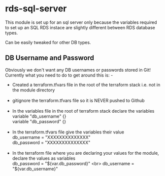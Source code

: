# rds-sql-server
This module is set up for an sql server only because the variables required to set up an SQL RDS instace are slightly different between RDS database types.

Can be easily tweaked for other DB types.

## DB Username and Password
Obviously we don't want any DB usernames or passwords stored in Git!  Currently what you need to do to get around this is: -

* Created a terraform.tfvars file in the root of the terraform stack i.e. not in the module directory <br><br>
* gitignore the terraform.tfvars file so it is NEVER pushed to Github <br><br>
* In the variables file in the root of terraform stack declare the variables <br>
    variable "db_username" {} <br>
    variable "db_password" {} <br><br>
* In the terraform.tfvars file give the variables their value <br>
    db_username = "XXXXXXXXXXXXXX" <br>
    db_password = "XXXXXXXXXXXXXX" <br><br>
* In the terraform file where you are declaring your values for the module, declare the values as variables <br>
    db_password = "${var.db_password}" <br>
    db_username = "${var.db_username}"

